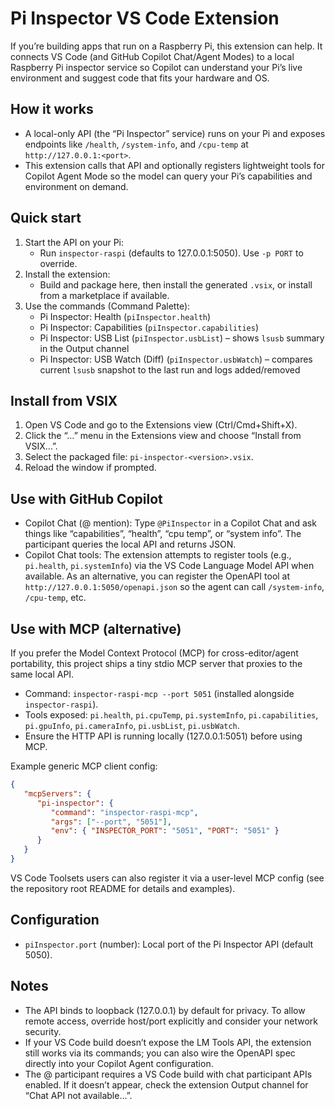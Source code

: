 Pi Inspector VS Code Extension
==============================

If you’re building apps that run on a Raspberry Pi, this extension can help. It connects VS Code (and GitHub Copilot Chat/Agent Modes) to a local Raspberry Pi inspector service so Copilot can understand your Pi’s live environment and suggest code that fits your hardware and OS.

How it works
------------
- A local-only API (the “Pi Inspector” service) runs on your Pi and exposes endpoints like `/health`, `/system-info`, and `/cpu-temp` at `http://127.0.0.1:<port>`.
- This extension calls that API and optionally registers lightweight tools for Copilot Agent Mode so the model can query your Pi’s capabilities and environment on demand.

Quick start
-----------
1. Start the API on your Pi:
   - Run `inspector-raspi` (defaults to 127.0.0.1:5050). Use `-p PORT` to override.
2. Install the extension:
   - Build and package here, then install the generated `.vsix`, or install from a marketplace if available.
3. Use the commands (Command Palette):
   - Pi Inspector: Health (`piInspector.health`)
   - Pi Inspector: Capabilities (`piInspector.capabilities`)
   - Pi Inspector: USB List (`piInspector.usbList`) – shows `lsusb` summary in the Output channel
   - Pi Inspector: USB Watch (Diff) (`piInspector.usbWatch`) – compares current `lsusb` snapshot to the last run and logs added/removed

Install from VSIX
-----------------
1. Open VS Code and go to the Extensions view (Ctrl/Cmd+Shift+X).
2. Click the “…” menu in the Extensions view and choose “Install from VSIX…”.
3. Select the packaged file: `pi-inspector-<version>.vsix`.
4. Reload the window if prompted.

Use with GitHub Copilot
-----------------------
- Copilot Chat (@ mention): Type `@PiInspector` in a Copilot Chat and ask things like “capabilities”, “health”, “cpu temp”, or “system info”. The participant queries the local API and returns JSON.
- Copilot Chat tools: The extension attempts to register tools (e.g., `pi.health`, `pi.systemInfo`) via the VS Code Language Model API when available. As an alternative, you can register the OpenAPI tool at `http://127.0.0.1:5050/openapi.json` so the agent can call `/system-info`, `/cpu-temp`, etc.

Use with MCP (alternative)
--------------------------
If you prefer the Model Context Protocol (MCP) for cross-editor/agent portability, this project ships a tiny stdio MCP server that proxies to the same local API.

- Command: `inspector-raspi-mcp --port 5051` (installed alongside `inspector-raspi`).
- Tools exposed: `pi.health`, `pi.cpuTemp`, `pi.systemInfo`, `pi.capabilities`, `pi.gpuInfo`, `pi.cameraInfo`, `pi.usbList`, `pi.usbWatch`.
- Ensure the HTTP API is running locally (127.0.0.1:5051) before using MCP.

Example generic MCP client config:
```json
{
   "mcpServers": {
      "pi-inspector": {
         "command": "inspector-raspi-mcp",
         "args": ["--port", "5051"],
         "env": { "INSPECTOR_PORT": "5051", "PORT": "5051" }
      }
   }
}
```

VS Code Toolsets users can also register it via a user-level MCP config (see the repository root README for details and examples).

Configuration
-------------
- `piInspector.port` (number): Local port of the Pi Inspector API (default 5050).

Notes
-----
- The API binds to loopback (127.0.0.1) by default for privacy. To allow remote access, override host/port explicitly and consider your network security.
- If your VS Code build doesn’t expose the LM Tools API, the extension still works via its commands; you can also wire the OpenAPI spec directly into your Copilot Agent configuration.
- The @ participant requires a VS Code build with chat participant APIs enabled. If it doesn’t appear, check the extension Output channel for “Chat API not available…”.